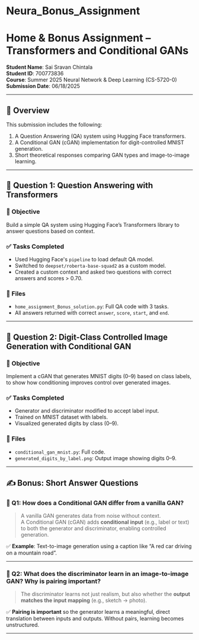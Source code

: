 # Neura_Bonus_Assignment
# Home & Bonus Assignment – Transformers and Conditional GANs

**Student Name**: Sai Sravan Chintala  
**Student ID**: 700773836  
**Course**: Summer 2025 Neural Network & Deep Learning (CS-5720-0) 
**Submission Date**: 06/18/2025

---

## 📌 Overview

This submission includes the following:
1. A Question Answering (QA) system using Hugging Face transformers.
2. A Conditional GAN (cGAN) implementation for digit-controlled MNIST generation.
3. Short theoretical responses comparing GAN types and image-to-image learning.

---

## 🧠 Question 1: Question Answering with Transformers

### 🎯 Objective

Build a simple QA system using Hugging Face’s Transformers library to answer questions based on context.

### ✅ Tasks Completed

- Used Hugging Face's `pipeline` to load default QA model.
- Switched to `deepset/roberta-base-squad2` as a custom model.
- Created a custom context and asked two questions with correct answers and scores > 0.70.

### 📎 Files

- `home_assignment_Bonus_solution.py`: Full QA code with 3 tasks.
- All answers returned with correct `answer`, `score`, `start`, and `end`.

---

## 🤖 Question 2: Digit-Class Controlled Image Generation with Conditional GAN

### 🎯 Objective

Implement a cGAN that generates MNIST digits (0–9) based on class labels, to show how conditioning improves control over generated images.

### ✅ Tasks Completed

- Generator and discriminator modified to accept label input.
- Trained on MNIST dataset with labels.
- Visualized generated digits by class (0–9).

### 📎 Files

- `conditional_gan_mnist.py`: Full code.
- `generated_digits_by_label.png`: Output image showing digits 0–9.

---

## ✍️ Bonus: Short Answer Questions

### 🔹 Q1: How does a Conditional GAN differ from a vanilla GAN?

> A vanilla GAN generates data from noise without context.  
> A Conditional GAN (cGAN) adds **conditional input** (e.g., label or text) to both the generator and discriminator, enabling controlled generation.

✅ **Example**: Text-to-image generation using a caption like “A red car driving on a mountain road”.

---

### 🔹 Q2: What does the discriminator learn in an image-to-image GAN? Why is pairing important?

> The discriminator learns not just realism, but also whether the **output matches the input mapping** (e.g., sketch → photo).

✅ **Pairing is important** so the generator learns a meaningful, direct translation between inputs and outputs. Without pairs, learning becomes unstructured.

---

